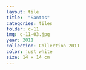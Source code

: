 ```yaml
---
layout: tile
title:  "Santos"
categories: tiles
folder: c-11
img: c-11-03.jpg
year: 2011
collection: Collection 2011 
color: just white
size: 14 x 14 cm
---
```


